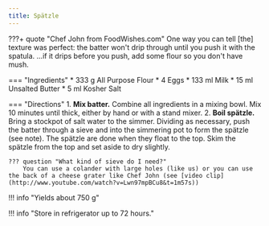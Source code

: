 ```yaml
---
title: Spätzle
---
```


???+ quote "Chef John from FoodWishes.com"
    One way you can tell [the] texture was perfect: the batter won't drip through until you push it with the spatula. ...if it drips before you push, add some flour so you don't have mush.

=== "Ingredients"
    * 333 g All Purpose Flour
    * 4 Eggs
    * 133 ml Milk
    * 15 ml Unsalted Butter
    * 5 ml Kosher Salt

=== "Directions"
    1. **Mix batter.** Combine all ingredients in a mixing bowl. Mix 10 minutes until thick, either by hand or with a stand mixer.
    2. **Boil spätzle.** Bring a stockpot of salt water to the simmer. Dividing as necessary, push the batter through a sieve and into the simmering pot to form the spätzle (see note). The spätzle are done when they float to the top. Skim the spätzle from the top and set aside to dry slightly.

    ??? question "What kind of sieve do I need?"
        You can use a colander with large holes (like us) or you can use the back of a cheese grater like Chef John (see [video clip](http://www.youtube.com/watch?v=Lwn97mpBCu8&t=1m57s))

!!! info "Yields about 750 g"

!!! info "Store in refrigerator up to 72 hours."

[^1]:
    Mitzewich, John. ["How to Make Spätzle (aka Spaetzle) – Little Sparrows for Big Meat."](https://foodwishes.blogspot.com/2017/09/how-to-make-spatzle-aka-spaetzle-little.html) *Food Wishes.* 22 September 2017. Accessed 2020.
[^2]:
    ["Spätzle."](https://www.chefkoch.de/rezepte/1111591217169060/Spaetzle.html) *Chef Koch.* 27 July 2008. Accessed 2020.
